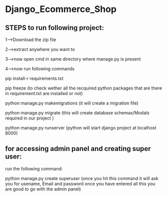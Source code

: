 # Django_Ecommerce_Shop
## **STEPS to run following project:**

1-->Download the zip file

2-->extract anywhere you want to

3-->now open cmd in same directory where manage.py is present

4-->now run following commands

pip install-r requirements.txt

pip freeze  (to check wether all the recquired python packages that are there in requirement.txt are installed or not)

python manage.py makemigrations  (it will create a migration file)

python manage.py migrate         (this will create database schemas/Modals required in our project )

python manage.py runserver       (python will start django project at localhost 8000)



## **for accessing admin panel and creating super user:**

run the following command:

python manage.py create superuser  (once you hit this command it will ask you for usename, Email and password once you have entered all this you are good to go with the admin panel)



